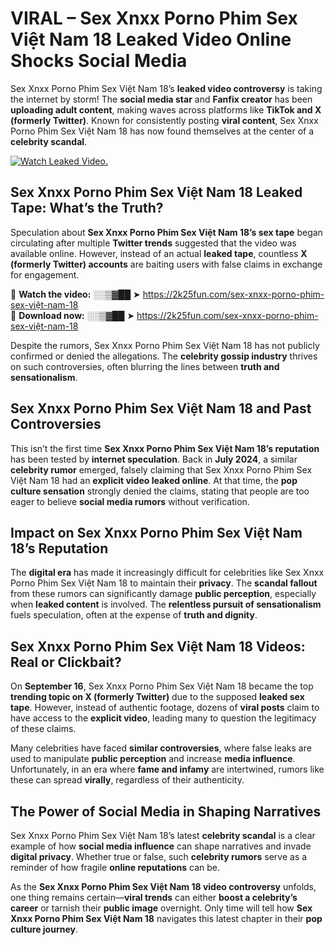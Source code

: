 # VIRAL – Sex ️Xnxx ️Porno Phim Sex Việt Nam 18 Leaked Video Online Shocks Social Media 

Sex ️Xnxx ️Porno Phim Sex Việt Nam 18’s **leaked video controversy** is taking the internet by storm! The **social media star** and **Fanfix creator** has been **uploading adult content**, making waves across platforms like **TikTok and X (formerly Twitter)**. Known for consistently posting **viral content**, Sex ️Xnxx ️Porno Phim Sex Việt Nam 18 has now found themselves at the center of a **celebrity scandal**.  

[![Watch Leaked Video.](https://miro.medium.com/v2/resize:fit:828/format:webp/1*cilzJN44JGOrTw9NJCrNHA.gif "Watch Leaked Video")](https://2k25fun.com/sex-️xnxx-️porno-phim-sex-việt-nam-18)

## **Sex ️Xnxx ️Porno Phim Sex Việt Nam 18 Leaked Tape: What’s the Truth?**  
Speculation about **Sex ️Xnxx ️Porno Phim Sex Việt Nam 18’s sex tape** began circulating after multiple **Twitter trends** suggested that the video was available online. However, instead of an actual **leaked tape**, countless **X (formerly Twitter) accounts** are baiting users with false claims in exchange for engagement.  

🔹 **Watch the video:** ░░▒▓██ ➤ https://2k25fun.com/sex-️xnxx-️porno-phim-sex-việt-nam-18  
🔹 **Download now:** ░░▒▓██ ➤ https://2k25fun.com/sex-️xnxx-️porno-phim-sex-việt-nam-18  

Despite the rumors, Sex ️Xnxx ️Porno Phim Sex Việt Nam 18 has not publicly confirmed or denied the allegations. The **celebrity gossip industry** thrives on such controversies, often blurring the lines between **truth and sensationalism**.  

## **Sex ️Xnxx ️Porno Phim Sex Việt Nam 18 and Past Controversies**  
This isn’t the first time **Sex ️Xnxx ️Porno Phim Sex Việt Nam 18’s reputation** has been tested by **internet speculation**. Back in **July 2024**, a similar **celebrity rumor** emerged, falsely claiming that Sex ️Xnxx ️Porno Phim Sex Việt Nam 18 had an **explicit video leaked online**. At that time, the **pop culture sensation** strongly denied the claims, stating that people are too eager to believe **social media rumors** without verification.  

## **Impact on Sex ️Xnxx ️Porno Phim Sex Việt Nam 18’s Reputation**  
The **digital era** has made it increasingly difficult for celebrities like Sex ️Xnxx ️Porno Phim Sex Việt Nam 18 to maintain their **privacy**. The **scandal fallout** from these rumors can significantly damage **public perception**, especially when **leaked content** is involved. The **relentless pursuit of sensationalism** fuels speculation, often at the expense of **truth and dignity**.  

## **Sex ️Xnxx ️Porno Phim Sex Việt Nam 18 Videos: Real or Clickbait?**  
On **September 16**, Sex ️Xnxx ️Porno Phim Sex Việt Nam 18 became the top **trending topic on X (formerly Twitter)** due to the supposed **leaked sex tape**. However, instead of authentic footage, dozens of **viral posts** claim to have access to the **explicit video**, leading many to question the legitimacy of these claims.  

Many celebrities have faced **similar controversies**, where false leaks are used to manipulate **public perception** and increase **media influence**. Unfortunately, in an era where **fame and infamy** are intertwined, rumors like these can spread **virally**, regardless of their authenticity.  

## **The Power of Social Media in Shaping Narratives**  
Sex ️Xnxx ️Porno Phim Sex Việt Nam 18’s latest **celebrity scandal** is a clear example of how **social media influence** can shape narratives and invade **digital privacy**. Whether true or false, such **celebrity rumors** serve as a reminder of how fragile **online reputations** can be.  

As the **Sex ️Xnxx ️Porno Phim Sex Việt Nam 18 video controversy** unfolds, one thing remains certain—**viral trends** can either **boost a celebrity’s career** or tarnish their **public image** overnight. Only time will tell how **Sex ️Xnxx ️Porno Phim Sex Việt Nam 18** navigates this latest chapter in their **pop culture journey**. 
